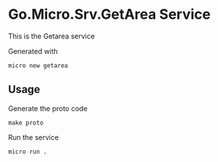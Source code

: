 # Go.Micro.Srv.GetArea Service

This is the Getarea service

Generated with

```
micro new getarea
```

## Usage

Generate the proto code

```
make proto
```

Run the service

```
micro run .
```
